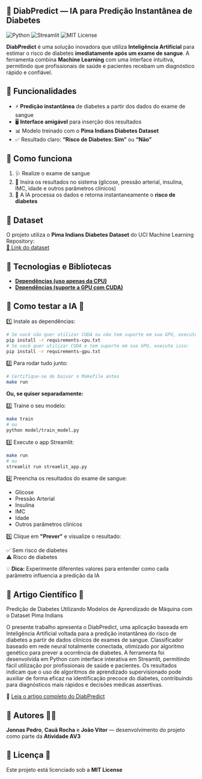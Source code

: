 ## 💉 DiabPredict — IA para Predição Instantânea de Diabetes

![Python](https://img.shields.io/badge/Python-3.12.4-blue) ![Streamlit](https://img.shields.io/badge/Streamlit-v1.50.0-orange) ![MIT License](https://img.shields.io/badge/License-MIT-brightgreen)

**DiabPredict** é uma solução inovadora que utiliza **Inteligência Artificial** para estimar o risco de diabetes **imediatamente após um exame de sangue**. A ferramenta combina **Machine Learning** com uma interface intuitiva, permitindo que profissionais de saúde e pacientes recebam um diagnóstico rápido e confiável.

## 🔹 Funcionalidades

- ⚡ **Predição instantânea** de diabetes a partir dos dados do exame de sangue  
- 🖥️ **Interface amigável** para inserção dos resultados  
- 📊 Modelo treinado com o **Pima Indians Diabetes Dataset**  
- ✅ Resultado claro: **“Risco de Diabetes: Sim”** ou **“Não”**


## 🔹 Como funciona

1. 🩺 Realize o exame de sangue  
2. 📝 Insira os resultados no sistema (glicose, pressão arterial, insulina, IMC, idade e outros parâmetros clínicos)  
3. 🤖 A IA processa os dados e retorna instantaneamente o **risco de diabetes**


## 🔹 Dataset

O projeto utiliza o **Pima Indians Diabetes Dataset** do UCI Machine Learning Repository:  
[📄 Link do dataset](https://www.kaggle.com/datasets/uciml/pima-indians-diabetes-database)


## 🔹 Tecnologias e Bibliotecas

* **[Dependências (uso apenas da CPU)](requirements-cpu)**<br>
* **[Dependências (suporte a GPU com CUDA)](requirements-gpu)**


## 🔹 Como testar a IA 🚀
1️⃣ Instale as dependências:
```bash
# Se você não quer utilizar CUDA ou não tem suporte em sua GPU, execute isso:
pip install -r requirements-cpu.txt
# Se você quer utilizar CUDA e tem suporte em sua GPU, execute isso:
pip install -r requirements-gpu.txt
```

2️⃣ Para rodar tudo junto:
```bash
# Certifique-se de baixar o Makefile antes
make run
```

**Ou, se quiser separadamente:**

2️⃣ Traine o seu modelo:
```bash
make train
# ou
python model/train_model.py
```

3️⃣ Execute o app Streamlit:  

```bash
make run
# ou
streamlit run streamlit_app.py
```

4️⃣ Preencha os resultados do exame de sangue:  

- Glicose  
- Pressão Arterial  
- Insulina  
- IMC  
- Idade  
- Outros parâmetros clínicos

5️⃣ Clique em **"Prever"** e visualize o resultado:  

✅ Sem risco de diabetes  
⚠️ Risco de diabetes

💡 **Dica:** Experimente diferentes valores para entender como cada parâmetro influencia a predição da IA

## 🔹 Artigo Científico 📖

Predição de Diabetes Utilizando Modelos de Aprendizado de Máquina com o Dataset Pima Indians

O presente trabalho apresenta o DiabPredict, uma aplicação baseada em Inteligência Artificial voltada para a predição instantânea do risco de diabetes a partir de dados clínicos de exames de sangue. Classificador baseado em rede neural totalmente conectada, otimizado por algoritmo genético para prever a ocorrência de diabetes. A ferramenta foi desenvolvida em Python com interface interativa em Streamlit, permitindo fácil utilização por profissionais de saúde e pacientes. Os resultados indicam que o uso de algoritmos de aprendizado supervisionado pode auxiliar de forma eficaz na identificação precoce do diabetes, contribuindo para diagnósticos mais rápidos e decisões médicas assertivas.

📄 [Leia o artigo completo do DiabPredict](https://github.com/user-attachments/files/23045067/DiabPredict_TDS_IFPE.pdf) 
## 🔹 Autores 👨‍💻

**Jonnas Pedro**, **Cauã Rocha** e **João Vitor** — desenvolvimento do projeto como parte da **Atividade AV3**


## 🔹 Licença 📜

Este projeto está licenciado sob a **MIT License**
